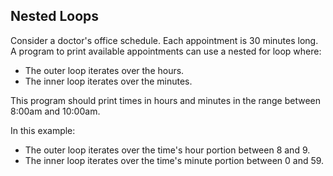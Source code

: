## Nested Loops

Consider a doctor's office schedule. Each appointment is 30 minutes long. A program to print available appointments can use a nested for loop where:

- The outer loop iterates over the hours.
- The inner loop iterates over the minutes.

This program should print times in hours and minutes in the range between 8:00am and 10:00am. 

In this example:

- The outer loop iterates over the time's hour portion between 8 and 9.
- The inner loop iterates over the time's minute portion between 0 and 59.
